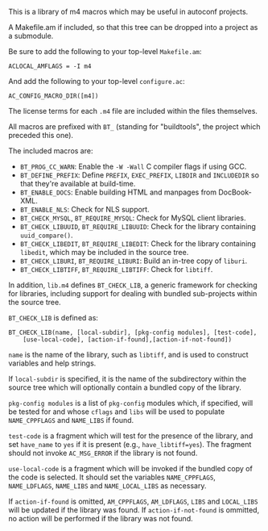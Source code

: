 This is a library of m4 macros which may be useful in autoconf projects.

A Makefile.am if included, so that this tree can be dropped into a project
as a submodule.

Be sure to add the following to your top-level `Makefile.am`:

	ACLOCAL_AMFLAGS = -I m4

And add the following to your top-level `configure.ac`:
	
	AC_CONFIG_MACRO_DIR([m4])

The license terms for each `.m4` file are included within the files
themselves.

All macros are prefixed with `BT_` (standing for "buildtools", the project
which preceded this one).

The included macros are:

* `BT_PROG_CC_WARN`: Enable the `-W -Wall` C compiler flags if using GCC.
* `BT_DEFINE_PREFIX`: Define `PREFIX`, `EXEC_PREFIX`, `LIBDIR` and `INCLUDEDIR` so that they're available at build-time.
* `BT_ENABLE_DOCS`: Enable building HTML and manpages from DocBook-XML.
* `BT_ENABLE_NLS`: Check for NLS support.
* `BT_CHECK_MYSQL`, `BT_REQUIRE_MYSQL`: Check for MySQL client libraries.
* `BT_CHECK_LIBUUID`, `BT_REQUIRE_LIBUUID`: Check for the library containing `uuid_compare()`.
* `BT_CHECK_LIBEDIT`, `BT_REQUIRE_LIBEDIT`: Check for the library containing `libedit`, which may be included in the source tree.
* `BT_CHECK_LIBURI`, `BT_REQUIRE_LIBURI`: Build an in-tree copy of `liburi`.
* `BT_CHECK_LIBTIFF`, `BT_REQUIRE_LIBTIFF`: Check for `libtiff`.

In addition, `lib.m4` defines `BT_CHECK_LIB`, a generic framework for
checking for libraries, including support for dealing with bundled
sub-projects within the source tree.

`BT_CHECK_LIB` is defined as:

	BT_CHECK_LIB(name, [local-subdir], [pkg-config modules], [test-code],
		[use-local-code], [action-if-found],[action-if-not-found])

`name` is the name of the library, such as `libtiff`, and is used to
construct variables and help strings.

If `local-subdir` is specified, it is the name of the subdirectory within
the source tree which will optionally contain a bundled copy of the library.

`pkg-config modules` is a list of `pkg-config` modules which, if specified,
will be tested for and whose `cflags` and `libs` will be used to populate
`NAME_CPPFLAGS` and `NAME_LIBS` if found.

`test-code` is a fragment which will test for the presence of the library,
and set `have_name` to `yes` if it is present (e.g., `have_libtiff=yes`).
The fragment should not invoke `AC_MSG_ERROR` if the library is not found.

`use-local-code` is a fragment which will be invoked if the bundled copy
of the code is selected. It should set the variables `NAME_CPPFLAGS`,
`NAME_LDFLAGS`, `NAME_LIBS` and `NAME_LOCAL_LIBS` as necessary.

If `action-if-found` is omitted, `AM_CPPFLAGS`, `AM_LDFLAGS`, `LIBS` and
`LOCAL_LIBS` will be updated if the library was found. If
`action-if-not-found` is ommitted, no action will be performed if the
library was not found.

